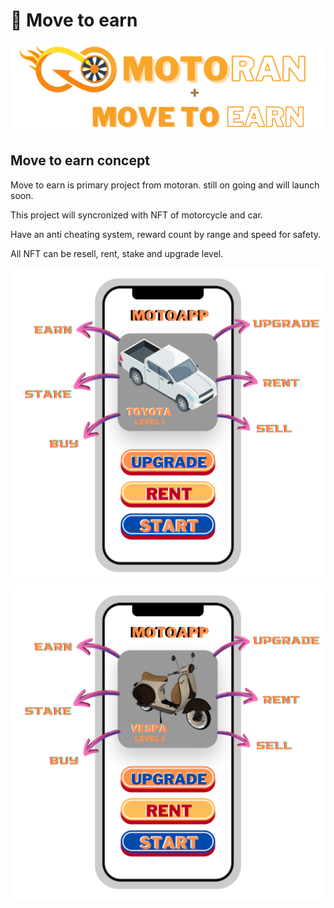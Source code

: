 # 📱 Move to earn

![](../.gitbook/assets/m2e.png)

## Move to earn concept

Move to earn is primary project from motoran. still on going and will launch soon.

This project will syncronized with NFT of motorcycle and car.

Have an anti cheating system, reward count by range and speed for safety.

All NFT can be resell, rent, stake and upgrade level.

![](<../.gitbook/assets/MOTOAPP NFT.png>) ![](<../.gitbook/assets/MOTOAPP2 NFT.png>)
